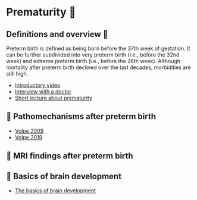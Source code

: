 # Prematurity 🤰

## Definitions and overview 💬
Preterm birth is defined as being born before the 37th week of gestation. It can be further subdivided into very preterm birth (i.e., before the 32nd week) and extreme preterm birth (i.e., before the 26th week). Although mortality after preterm birth declined over the last decades, morbidities are still high. 
- [Introductory video](https://www.youtube.com/watch?v=F_-WL_90a_A&t=156s&ab_channel=MedicalCentric)
- [Interview with a doctor](https://www.youtube.com/watch?v=XOT8SzvkiZU&ab_channel=TheTelegraph)
- [Short lecture about prematurity](https://www.youtube.com/watch?v=OPatQKHVCro&ab_channel=ccacevideo)


## 🦠 Pathomechanisms after preterm birth 
- [Volpe 2009](https://doi.org/10.1016/s1474-4422(08)70294-1)
- [Volpe 2019](https://doi.org/10.1016/j.pediatrneurol.2019.02.016)


## 📸 MRI findings after preterm birth


## 👶 Basics of brain development 
- [The basics of brain development](https://doi.org/10.1007/s11065-010-9148-4c)









